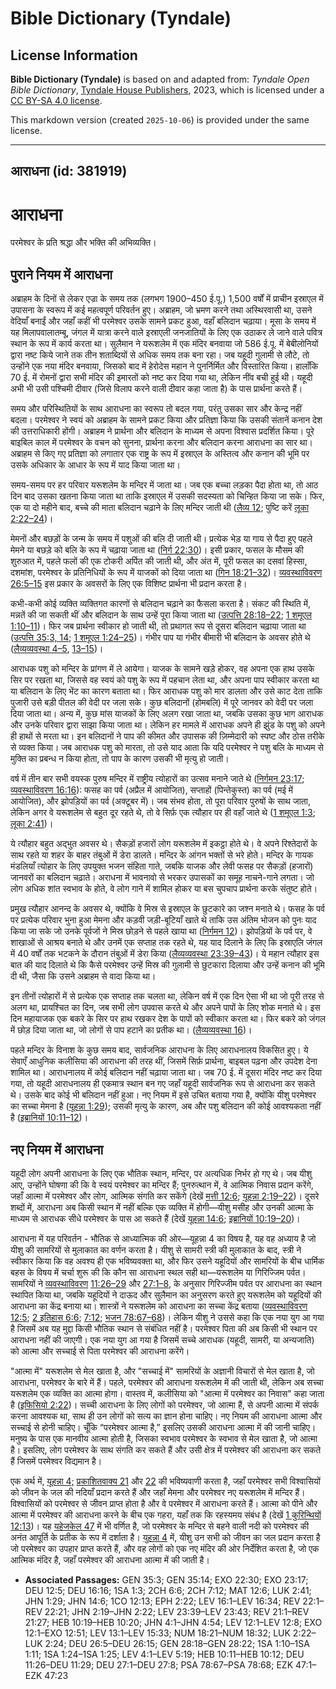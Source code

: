 # Bible Dictionary (Tyndale)

## License Information

**Bible Dictionary (Tyndale)** is based on and adapted from: _Tyndale Open Bible Dictionary_, [Tyndale House Publishers](https://tyndaleopenresources.com/), 2023, which is licensed under a [CC BY-SA 4.0 license](https://creativecommons.org/licenses/by-sa/4.0/legalcode.en).

This markdown version (created `2025-10-06`) is provided under the same license.



--------------------------------

## आराधना (id: 381919)

आराधना
======

परमेश्वर के प्रति श्रद्धा और भक्ति की अभिव्यक्ति।

पुराने नियम में आराधना
----------------------

अब्राहम के दिनों से लेकर एज्रा के समय तक (लगभग 1900–450 ई.पू.) 1,500 वर्षों में प्राचीन इस्राएल में उपासना के स्वरूप में कई महत्वपूर्ण परिवर्तन हुए। अब्राहम, जो भ्रमण करने तथा अस्थिरवासी था, उसने वेदियाँ बनाईं और जहाँ कहीं भी परमेश्वर उसके सामने प्रकट हुआ, वहाँ बलिदान चढ़ाया। मूसा के समय में यह मिलापवालातम्बू, जंगल में यात्रा करने वाले इस्राएली जनजातियों के लिए एक उठाकर ले जाने वाले पवित्र स्थान के रूप में कार्य करता था। सुलैमान ने यरूशलेम में एक मंदिर बनवाया जो 586 ई.पू. में बेबीलोनियों द्वारा नष्ट किये जाने तक तीन शताब्दियों से अधिक समय तक बना रहा। जब यहूदी गुलामी से लौटे, तो उन्होंने एक नया मंदिर बनवाया, जिसको बाद में हेरोदेस महान ने पुनर्निर्मित और विस्तारित किया। हालाँकि 70 ई. में रोमनों द्वारा सभी मंदिर की इमारतों को नष्ट कर दिया गया था, लेकिन नींव बची हुई थी। यहूदी अभी भी उसी पश्चिमी दीवार (जिसे विलाप करने वाली दीवार कहा जाता है) के पास प्रार्थना करते हैं। 

समय और परिस्थितियों के साथ आराधना का स्वरूप तो बदल गया, परंतु उसका सार और केन्द्र नहीं बदला। परमेश्वर ने स्वयं को अब्राहम के सामने प्रकट किया और प्रतिज्ञा किया कि उसकी संतानें कनान देश की उत्तराधिकारी होंगी। अब्राहम ने प्रार्थना और बलिदान के माध्यम से अपना विश्वास प्रदर्शित किया। पूरे बाइबिल काल में परमेश्वर के वचन को सुनना, प्रार्थना करना और बलिदान करना आराधना का सार था। अब्राहम से किए गए प्रतिज्ञा को लगातार एक राष्ट्र के रूप में इस्राएल के अस्तित्व और कनान की भूमि पर उसके अधिकार के आधार के रूप में याद किया जाता था।

समय\-समय पर हर परिवार यरूशलेम के मन्दिर में जाता था। जब एक बच्चा लड़का पैदा होता था, तो आठ दिन बाद उसका खतना किया जाता था ताकि इस्राएल में उसकी सदस्यता को चिन्हित किया जा सके। फिर, एक या दो महीने बाद, बच्चे की माता बलिदान चढ़ाने के लिए मन्दिर जाती थी ([लैव्य 12](https://ref.ly/Lev12:1-Lev12:8); पुष्टि करें [लूका 2:22–24](https://ref.ly/Luke2:22-Luke2:24))।

मेमनों और बछड़ों के जन्म के समय में पशुओं की बलि दी जाती थी। प्रत्येक भेड़ या गाय से पैदा हुए पहले मेमने या बछड़े को बलि के रूप में चढ़ाया जाता था ([निर्ग 22:30](https://ref.ly/Exod22:30))। इसी प्रकार, फसल के मौसम की शुरुआत में, पहले फलों की एक टोकरी अर्पित की जाती थी, और अंत में, पूरी फसल का दसवां हिस्सा, दशमांश, परमेश्वर के प्रतिनिधियों के रूप में याजकों को दिया जाता था ([गिन 18:21–32](https://ref.ly/Num18:21-Num18:32))। [व्यवस्थाविवरण 26:5–15](https://ref.ly/Deut26:5-Deut26:15) इस प्रकार के अवसरों के लिए एक विशिष्ट प्रार्थना भी प्रदान करता है।

कभी\-कभी कोई व्यक्ति व्यक्तिगत कारणों से बलिदान चढ़ाने का फैसला करता है। संकट की स्थिति में, मन्नतें की जा सकती थीं और बलिदान के साथ उन्हें पूरा किया जाता था ([उत्पत्ति 28:18–22](https://ref.ly/Gen28:18-Gen28:22); [1 शमूएल 1:10–11](https://ref.ly/1Sam1:10-1Sam1:11))। फिर जब प्रार्थना स्वीकार हो जाती थी, तो प्रथागत रूप से दूसरा बलिदान चढ़ाया जाता था ([उत्पत्ति 35:3, 14](https://ref.ly/Gen35:3,Gen35:14); [1 शमूएल 1:24–25](https://ref.ly/1Sam1:24-1Sam1:25))। गंभीर पाप या गंभीर बीमारी भी बलिदान के अवसर होते थे ([लैव्यव्यवस्था 4–5](https://ref.ly/Lev4:1-Lev5:19), [13–15](https://ref.ly/Lev13:1-Lev15:33))।

आराधक पशु को मन्दिर के प्रांगण में ले आयेगा। याजक के सामने खड़े होकर, वह अपना एक हाथ उसके सिर पर रखता था, जिससे वह स्वयं को पशु के रूप में पहचान लेता था, और अपना पाप स्वीकार करता था या बलिदान के लिए भेंट का कारण बताता था। फिर आराधक पशु को मार डालता और उसे काट देता ताकि पुजारी उसे बड़ी पीतल की वेदी पर जला सके। कुछ बलिदानों (होमबलि) में पूरे जानवर को वेदी पर जला दिया जाता था। अन्य में, कुछ मांस याजकों के लिए अलग रखा जाता था, जबकि उसका कुछ भाग आराधक और उनके परिवार द्वारा साझा किया जाता था। लेकिन हर मामले में आराधक अपने ही झुंड के पशु को अपने ही हाथों से मरता था। इन बलिदानों ने पाप की कीमत और उपासक की ज़िम्मेदारी को स्पष्ट और ठोस तरीके से व्यक्त किया। जब आराधक पशु को मारता, तो उसे याद आता कि यदि परमेश्वर ने पशु बलि के माध्यम से मुक्ति का प्रबन्ध न किया होता, तो पाप के कारण उसकी भी मृत्यु हो जाती।

वर्ष में तीन बार सभी वयस्क पुरुष मन्दिर में राष्ट्रीय त्योहारों का उत्सव मनाने जाते थे ([निर्गमन 23:17](https://ref.ly/Exod23:17); [व्यवस्थाविवरण 16:16](https://ref.ly/Deut16:16)): फसह का पर्व (अप्रैल में आयोजित), सप्ताहों (पिन्तेकुस्त) का पर्व (मई में आयोजित), और झोपड़ियों का पर्व (अक्टूबर में)। जब संभव होता, तो पूरा परिवार पुरुषों के साथ जाता, लेकिन अगर वे यरूशलेम से बहुत दूर रहते थे, तो वे सिर्फ़ एक त्यौहार पर ही वहाँ जाते थे ([1 शमूएल 1:3](https://ref.ly/1Sam1:3); [लूका 2:41](https://ref.ly/Luke2:41))।

ये त्यौहार बहुत अद्भुत अवसर थे। सैकड़ों हजारों लोग यरूशलेम में इकट्ठा होते थे। वे अपने रिश्तेदारों के साथ रहते या शहर के बाहर तंबुओं में डेरा डालते। मन्दिर के आंगन भक्तों से भरे होते। मन्दिर के गायक मंडलियाँ त्योहार के लिए उपयुक्त भजन संहिता गाते, जबकि याजक और लेवी फसह पर सैकड़ों (हजारों) जानवरों का बलिदान चढ़ाते। अराधना में भावनावो से भरकर उपासकों का समूह नाचने\-गाने लगता। जो लोग अधिक शांत स्वभाव के होते, वे लोग गाने में शामिल होकर या बस चुपचाप प्रार्थना करके संतुष्ट होते।

प्रमुख त्यौहार आनन्द के अवसर थे, क्योंकि वे मिस्र से इस्राएल के छुटकारे का जश्न मनाते थे। फसह के पर्व पर प्रत्येक परिवार भुना हुआ मेमना और कड़वी जड़ी\-बूटियाँ खाते थे ताकि उस अंतिम भोजन को पुनः याद किया जा सके जो उनके पूर्वजों ने मिस्र छोड़ने से पहले खाया था ([निर्गमन 12](https://ref.ly/Exod12:1-Exod12:51))। झोपड़ियों के पर्व पर, वे शाखाओं से आश्रय बनाते थे और उनमें एक सप्ताह तक रहते थे, यह याद दिलाने के लिए कि इस्राएलि जंगल में 40 वर्षों तक भटकने के दौरान तंबुओं में डेरा किया ([लैव्यव्यवस्था 23:39–43](https://ref.ly/Lev23:39-Lev23:43))। ये महान त्यौहार इस बात की याद दिलाते थे कि कैसे परमेश्वर उन्हें मिस्र की गुलामी से छुटकारा दिलाया और उन्हें कनान की भूमि दी थी, जैसा कि उसने अब्राहम से वादा किया था।

इन तीनों त्योहारों में से प्रत्येक एक सप्ताह तक चलता था, लेकिन वर्ष में एक दिन ऐसा भी था जो पूरी तरह से अलग था, प्रायश्चित का दिन, जब सभी लोग उपवास करते थे और अपने पापों के लिए शोक मनाते थे। इस दिन महायाजक एक बकरे के सिर पर हाथ रखकर देश के पापों को स्वीकार करता था। फिर बकरे को जंगल में छोड़ दिया जाता था, जो लोगों से पाप हटाने का प्रतीक था। ([लैव्यव्यवस्था 16](https://ref.ly/Lev16:1-Lev16:34))।

पहले मन्दिर के विनाश के कुछ समय बाद, सार्वजनिक आराधना के लिए आराधनालय विकसित हुए। ये सेवाएँ आधुनिक कलीसिया की आराधना की तरह थीं, जिसमें सिर्फ़ प्रार्थना, बाइबल पढ़ना और उपदेश देना शामिल था। आराधनालय में कोई बलिदान नहीं चढ़ाया जाता था। जब 70 ई. में दूसरा मंदिर नष्ट कर दिया गया, तो यहूदी आराधनालय ही एकमात्र स्थान बन गए जहाँ यहूदी सार्वजनिक रूप से आराधना कर सकते थे। उसके बाद कोई भी बलिदान नहीं हुआ। नए नियम में इसे उचित बताया गया है, क्योंकि यीशु परमेश्वर का सच्चा मेमना है ([यूहन्ना 1:29](https://ref.ly/John1:29)); उसकी मृत्यु के कारण, अब और पशु बलिदान की कोई आवश्यकता नहीं है ([इब्रानियों 10:11–12](https://ref.ly/Heb10:11-Heb10:12))।

नए नियम में आराधना
------------------

यहूदी लोग अपनी आराधना के लिए एक भौतिक स्थान, मन्दिर, पर अत्यधिक निर्भर हो गए थे। जब यीशु आए, उन्होंने घोषणा की कि वे स्वयं परमेश्वर का मन्दिर हैं; पुनरुत्थान में, वे आत्मिक निवास प्रदान करेंगे, जहाँ आत्मा में परमेश्वर और लोग, आत्मिक संगति कर सकेंगे (देखें [मत्ती 12:6](https://ref.ly/Matt12:6); [यूहन्ना 2:19–22](https://ref.ly/John2:19-John2:22))। दूसरे शब्दों में, आराधना अब किसी स्थान में नहीं बल्कि एक व्यक्ति में होगी—यीशु मसीह और उनकी आत्मा के माध्यम से आराधक सीधे परमेश्वर के पास आ सकते हैं (देखें [यूहन्ना 14:6](https://ref.ly/John14:6); [इब्रानियों 10:19–20](https://ref.ly/Heb10:19-Heb10:20))।

आराधना में यह परिवर्तन \- भौतिक से आध्यात्मिक की ओर—यूहन्ना 4 का विषय है, यह वह अध्याय है जो यीशु की सामरियों से मुलाकात का वर्णन करता है। यीशु से सामरी स्त्री की मुलाकात के बाद, स्त्री ने स्वीकार किया कि वह अवश्य ही एक भविष्यवक्ता था, और फिर उसने यहूदियों और सामरियों के बीच धार्मिक बहस के विषय में चर्चा शुरू की कि कौन सा आराधना स्थल सही था—यरूशलेम या गिरिज्जिम पर्वत। सामरियों ने [व्यवस्थाविवरण](https://ref.ly/Deut12:5) [11:26–29](https://ref.ly/Deut11:26-Deut11:29) और [27:1–8](https://ref.ly/Deut27:1-Deut27:8), के अनुसार गिरिज्जीम पर्वत पर आराधना का स्थान स्थापित किया था, जबकि यहूदियों ने दाऊद और सुलैमान का अनुसरण करते हुए यरूशलेम को यहूदियों की आराधना का केंद्र बनाया था। शास्त्रों ने यरूशलेम को आराधना का सच्चा केंद्र बताया ([व्यवस्थाविवरण 12:5](https://ref.ly/Deut12:5); [2 इतिहास 6:6](https://ref.ly/2Chr6:6); [7:12](https://ref.ly/2Chr7:12); [भजन 78:67–68](https://ref.ly/Ps78:67-Ps78:68))। लेकिन यीशु ने उससे कहा कि एक नया युग आ गया है जिसमें अब यह मुद्दा किसी भौतिक स्थान से संबंधित नहीं है। परमेश्वर पिता की अब किसी भी स्थान पर आराधना नहीं की जाएगी। एक नया युग आ गया है जिसमें सच्चे आराधक (यहूदी, सामरी, या अन्यजाति) को आत्मा और सच्चाई से पिता परमेश्वर की आराधना करेंगे। 

"आत्मा में" यरूशलेम से मेल खाता है, और "सच्चाई में" सामरियों के अज्ञानी विचारों से मेल खाता है, जो आराधना, परमेश्वर के बारे में हैं। पहले, परमेश्वर की आराधना यरूशलेम में की जाती थी, लेकिन अब सच्चा यरूशलेम एक व्यक्ति का आत्मा होगा। वास्तव में, कलीसिया को "आत्मा में परमेश्वर का निवास" कहा जाता है ([इफिसियो 2:22](https://ref.ly/Eph2:22))। सच्ची आराधना के लिए लोगों को परमेश्वर, जो आत्मा हैं, से अपनी आत्मा में संपर्क करना आवश्यक था, साथ ही उन लोगों को सत्य का ज्ञान होना चाहिए। नए नियम की आराधना आत्मा और सच्चाई से होनी चाहिए। चूँकि “परमेश्वर आत्मा है,” इसलिए उसकी आराधना आत्मा में की जानी चाहिए। मनुष्य के पास एक मानवीय आत्मा होती है, जिसका स्वभाव परमेश्वर के स्वभाव से मेल खाता है, जो आत्मा है। इसलिए, लोग परमेश्वर के साथ संगति कर सकते हैं और उसी क्षेत्र में परमेश्वर की आराधना कर सकते हैं जिसमें परमेश्वर विद्यमान है।

एक अर्थ में, [यूहन्ना 4;](https://ref.ly/John4:1-John4:54) [प्रकाशितवाक्य 21](https://ref.ly/Rev21:1-Rev21:27) और [22](https://ref.ly/Rev22:1-Rev22:21) की भविष्यवाणी करता है, जहाँ परमेश्वर सभी विश्वासियों को जीवन के जल की नदियाँ प्रदान करते हैं और जहाँ मेमना और परमेश्वर नए यरूशलेम में मन्दिर हैं। विश्वासियों को परमेश्वर से जीवन प्राप्त होता है और वे परमेश्वर में आराधना करते हैं। आत्मा को पीने और आत्मा में परमेश्वर की आराधना करने के बीच एक गहरा, यहाँ तक कि रहस्यमय संबंध है (देखें [1 कुरिन्थियों 12:13](https://ref.ly/1Cor12:13))। यह [यहेजकेल 47](https://ref.ly/Ezek47:1-Ezek47:23) में भी वर्णित है, जो परमेश्वर के मन्दिर से बहने वाली नदी को परमेश्वर की अनंत आपूर्ति के प्रतीक के रूप में दर्शाता है। [युहन्ना 4](https://ref.ly/John4:1-John4:54) में, यीशु उन सभी को जीवन का जल प्रदान करता है जो परमेश्वर का उपहार प्राप्त करते हैं, और वह लोगों को एक नए मंदिर की ओर निर्देशित करता है, जो एक आत्मिक मंदिर है, जहाँ परमेश्वर की आराधना आत्मा में की जाती है।

* **Associated Passages:** GEN 35:3; GEN 35:14; EXO 22:30; EXO 23:17; DEU 12:5; DEU 16:16; 1SA 1:3; 2CH 6:6; 2CH 7:12; MAT 12:6; LUK 2:41; JHN 1:29; JHN 14:6; 1CO 12:13; EPH 2:22; LEV 16:1–LEV 16:34; REV 22:1–REV 22:21; JHN 2:19–JHN 2:22; LEV 23:39–LEV 23:43; REV 21:1–REV 21:27; HEB 10:19–HEB 10:20; JHN 4:1–JHN 4:54; LEV 12:1–LEV 12:8; EXO 12:1–EXO 12:51; LEV 13:1–LEV 15:33; NUM 18:21–NUM 18:32; LUK 2:22–LUK 2:24; DEU 26:5–DEU 26:15; GEN 28:18–GEN 28:22; 1SA 1:10–1SA 1:11; 1SA 1:24–1SA 1:25; LEV 4:1–LEV 5:19; HEB 10:11–HEB 10:12; DEU 11:26–DEU 11:29; DEU 27:1–DEU 27:8; PSA 78:67–PSA 78:68; EZK 47:1–EZK 47:23


